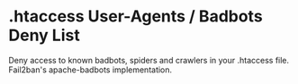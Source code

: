 # .htaccess User-Agents / Badbots Deny List
Deny access to known badbots, spiders and crawlers in your .htaccess file. Fail2ban's apache-badbots implementation.
